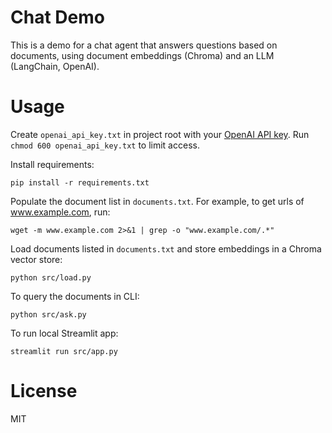 Chat Demo
=========

This is a demo for a chat agent that answers questions based on documents, using document embeddings (Chroma) and an LLM (LangChain, OpenAI).

# Usage

Create `openai_api_key.txt` in project root with your [OpenAI API key](https://platform.openai.com/account/api-keys). Run `chmod 600 openai_api_key.txt` to limit access.

Install requirements:

    pip install -r requirements.txt

Populate the document list in `documents.txt`. For example, to get urls of www.example.com, run:

    wget -m www.example.com 2>&1 | grep -o "www.example.com/.*"

Load documents listed in `documents.txt` and store embeddings in a Chroma vector store:

    python src/load.py

To query the documents in CLI:

    python src/ask.py

To run local Streamlit app:

    streamlit run src/app.py

# License

MIT
